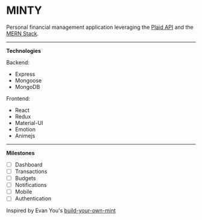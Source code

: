 # MINTY

Personal financial management application leveraging the [Plaid API](https://plaid.com/) and the [MERN Stack](https://github.com/Hashnode/mern-starter).

---
**Technologies**

Backend:
 - Express
 - Mongoose
 - MongoDB

Frontend:
 - React
 - Redux
 - Material-UI
 - Emotion
 - Animejs

---

**Milestones**
- [ ] Dashboard
- [ ] Transactions
- [ ] Budgets
- [ ] Notifications
- [ ] Mobile
- [ ] Authentication

Inspired by Evan You's [build-your-own-mint](https://github.com/yyx990803/build-your-own-mint)

